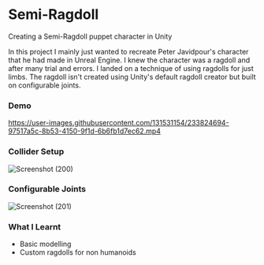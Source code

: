# Semi-Ragdoll
Creating a Semi-Ragdoll puppet character in Unity

In this project I mainly just wanted to recreate Peter Javidpour's character that he had made in Unreal Engine. I knew the character was a ragdoll and after many trial and errors. I landed on a technique of using ragdolls for just limbs. The ragdoll isn't created using Unity's default ragdoll creator but built on configurable joints.


### Demo
https://user-images.githubusercontent.com/131531154/233824694-97517a5c-8b53-4150-9f1d-6b6fb1d7ec62.mp4

### Collider Setup
![Screenshot (200)](https://user-images.githubusercontent.com/131531154/233824179-a2417f27-4689-4274-8fba-e8b84f10b3bf.png)

### Configurable Joints
![Screenshot (201)](https://user-images.githubusercontent.com/131531154/233824244-97b26b76-2dfb-4d68-9a9f-1665fecd68b9.png)

### What I Learnt
 - Basic modelling
 - Custom ragdolls for non humanoids
